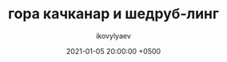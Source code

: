 ---
title: гора качканар и шедруб-линг
map: 58.770409, 59.383133
description: уникальный буддийский монастырь на горе
layout: post
date: '2021-01-05 20:00:00 +0500'
region: свердловская область
permalink: "/places/kachkanar/"
number: "007"
year: 2020
youtube: gXm9Si3BUfc
photos:
    - link: 1.jpg
    - link: 2.jpg
    - link: 3.jpg
    - link: 4.jpg
    - link: 5.jpg
    - link: 6.jpg
    - link: 7.jpg
    - link: 8.jpg
    - link: 9.jpg
    - link: 10.jpg
    - link: 11.jpg
    - link: 12.jpg
textes: 
    - author: ураловед
      title: Гора Качканар и буддийский монастырь Шад Тчуп Линг (Шедруб Линг)
      link: https://uraloved.ru/mesta/sverdlovskaya-obl/gora-kachkanar
    - author: туристер
      title: Гора Качканар
      link: https://www.tourister.ru/world/europe/russia/city/kachkanar/mount/37403
    - author: наш урал
      title: Гора Качканар, Западный карьер и скала Верблюд
      link: https://nashural.ru/article/travel/gora-kachkanar-karer-skala-verblud/
    - author: комсомольская правда
      title: "Лагерь для отшельников под прикрытием «места силы»: как и чем живут буддисты на горе Качканар"
      link: https://www.ural.kp.ru/daily/26991/4051584/
    - author: глобус
      title: "Идущие в гору. Здесь живут люди: буддийский монастырь на горе Качканар"
      link: https://serovglobus.ru/istorii/idushchie-v-goru-zdes-zhivut-lyudi-buddiyskiy-monastyr-na-gore-kachkanar/
author: ikovylyaev
---